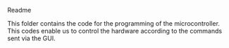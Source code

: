 Readme

This folder contains the code for the programming of the microcontroller. This codes enable us to control the hardware according to the commands sent via the GUI.
